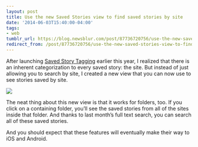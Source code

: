 ```yaml
---
layout: post
title: Use the new Saved Stories view to find saved stories by site
date: '2014-06-03T15:40:00-04:00'
tags:
- web
tumblr_url: https://blog.newsblur.com/post/87736720756/use-the-new-saved-stories-view-to-find-saved
redirect_from: /post/87736720756/use-the-new-saved-stories-view-to-find-saved
---
```

After launching [Saved Story Tagging](http://blog.newsblur.com/2021/06/21/2014-01-14-saved-story-tagging.html) earlier this year, I realized that there is an inherent categorization to every saved story: the site. But instead of just allowing you to search by site, I created a new view that you can now use to see stories saved by site.

![](http://static.newsblur.com.s3.amazonaws.com/blog/saved_stories_view.png)

The neat thing about this new view is that it works for folders, too. If you click on a containing folder, you’ll see the saved stories from all of the sites inside that folder. And thanks to last month’s full text search, you can search all of these saved stories.

And you should expect that these features will eventually make their way to iOS and Android.

